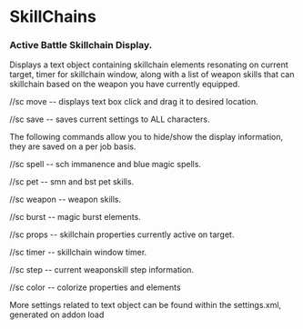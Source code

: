 # SkillChains
### Active Battle Skillchain Display.

Displays a text object containing skillchain elements resonating on current target, timer for skillchain window,
along with a list of weapon skills that can skillchain based on the weapon you have currently equipped. 

//sc move    -- displays text box click and drag it to desired location.

//sc save    -- saves current settings to ALL characters.


The following commands allow you to hide/show the display information, they are saved on a per job basis.

//sc spell      -- sch immanence and blue magic spells.

//sc pet      -- smn and bst pet skills.

//sc weapon       -- weapon skills.

//sc burst        -- magic burst elements.

//sc props   -- skillchain properties currently active on target.

//sc timer        -- skillchain window timer.

//sc step         -- current weaponskill step information.

//sc color    -- colorize properties and elements 

More settings related to text object can be found within the settings.xml, generated on addon load
